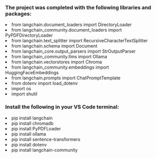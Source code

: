 <h3> The project was completed with the following libraries and packages: </h3>
<body>
<li>from langchain.document_loaders import DirectoryLoader</li>
<li>from langchain_community.document_loaders import PyPDFDirectoryLoader</li>
<li>from langchain.text_splitter import RecursiveCharacterTextSplitter</li>
<li>from langchain.schema import Document</li>
<li>from langchain_core.output_parsers import StrOutputParser</li>
<li>from langchain_community.llms import Ollama</li>
<li>from langchain.vectorstores import Chroma</li>
<li>from langchain_community.embeddings import HuggingFaceEmbeddings</li>
<li>from langchain.prompts import ChatPromptTemplate</li>
<li>from dotenv import load_dotenv</li>
<li>import os</li>
<li>import shutil</li>
</body>

<h3> Install the following in your VS Code terminal: </h3>
<body> 
<li>pip install langchain</li>
<li>pip install chromadb</li>
<li>pip install PyPDFLoader</li>
<li>pip install ollama</li>
<li>pip install sentence-transformers</li>
<li>pip install dotenv</li>
<li>pip install langchain-community</li>
</body>
